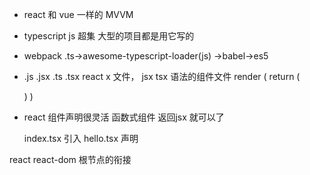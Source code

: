 - react 和 vue 一样的 MVVM
- typescript js 超集 大型的项目都是用它写的
- webpack .ts->awesome-typescript-loader(js)
  ->babel->es5

- .js .jsx    .ts .tsx
  react x 文件， jsx tsx 语法的组件文件
  render (
    return (
      <div />
    )
  )
- react 组件声明很灵活
  函数式组件 返回jsx 就可以了
  <!-- 让html template可以在js里运行
  在js 里声明html结构  -->

  index.tsx 引入
  hello.tsx 声明








react 
react-dom 根节点的衔接